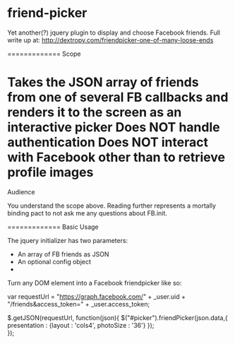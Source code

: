friend-picker
=============

Yet another(?) jquery plugin to display and choose Facebook friends.
Full write up at: http://dextropy.com/friendpicker-one-of-many-loose-ends

=============
Scope

Takes the JSON array of friends from one of several FB callbacks and renders it to the screen as an interactive picker
Does NOT handle authentication
Does NOT interact with Facebook other than to retrieve profile images
=============
Audience

You understand the scope above.  Reading further represents a mortally binding pact to not ask me any questions about FB.init.

=============
Basic Usage

The jquery initializer has two parameters:
 - An array of FB friends as JSON
 - An optional config object
 - 
Turn any DOM element into a Facebook friendpicker like so:

var requestUrl = "https://graph.facebook.com/" + _user.uid + 
  "/friends&access_token=" + _user.access_token;

$.getJSON(requestUrl, function(json){
  $("#picker").friendPicker(json.data,{
      presentation : {layout : 'cols4', photoSize : '36'}
  });  
});